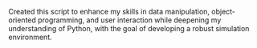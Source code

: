 Created this script to enhance my skills in data manipulation, object-oriented programming, and user interaction while deepening my understanding of Python, 
with the goal of developing a robust simulation environment.
